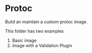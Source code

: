 # Protoc

Build an maintain a custom protoc image.

This folder has two examples

1. Basic image
2. Image with a Validation Plugin
